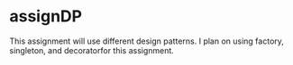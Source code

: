 # assignDP

This assignment will use different design patterns. I plan on using factory, singleton, and decoratorfor this assignment. 